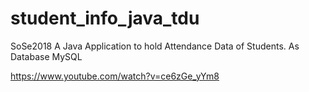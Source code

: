# student_info_java_tdu
SoSe2018 
A Java Application to hold Attendance Data of Students. As Database MySQL 

https://www.youtube.com/watch?v=ce6zGe_yYm8
